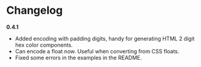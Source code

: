 # Changelog

**0.4.1**
* Added encoding with padding digits, handy for generating HTML 2 digit hex color components.
* Can encode a float now. Useful when converting from CSS floats.
* Fixed some errors in the examples in the README.

